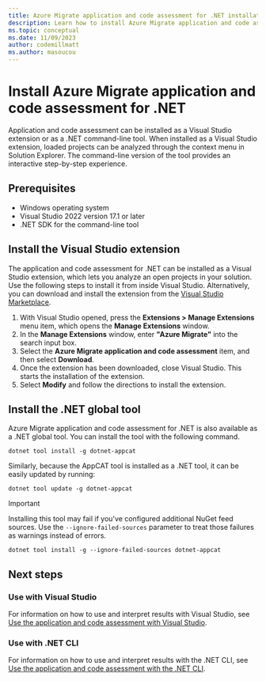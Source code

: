 ```yaml
---
title: Azure Migrate application and code assessment for .NET installation
description: Learn how to install Azure Migrate application and code assessment for .NET
ms.topic: conceptual
ms.date: 11/09/2023
author: codemillmatt
ms.author: masoucou
---
```


# Install Azure Migrate application and code assessment for .NET

Application and code assessment can be installed as a Visual Studio extension or as a .NET command-line tool. When installed as a Visual Studio extension, loaded projects can be analyzed through the context menu in Solution Explorer. The command-line version of the tool provides an interactive step-by-step experience.

## Prerequisites

- Windows operating system
- Visual Studio 2022 version 17.1 or later
- .NET SDK for the command-line tool

## Install the Visual Studio extension

The application and code assessment for .NET can be installed as a Visual Studio extension, which lets you analyze an open projects in your solution. Use the following steps to install it from inside Visual Studio. Alternatively, you can download and install the extension from the [Visual Studio Marketplace](https://marketplace.visualstudio.com/items?itemName=ms-dotnettools.appcat).

  1. With Visual Studio opened, press the **Extensions > Manage Extensions** menu item, which opens the **Manage Extensions** window.
  2. In the **Manage Extensions** window, enter **"Azure Migrate"** into the search input box.
  3. Select the **Azure Migrate application and code assessment** item, and then select **Download**.
  4. Once the extension has been downloaded, close Visual Studio. This starts the installation of the extension.
  5. Select **Modify** and follow the directions to install the extension.

## Install the .NET global tool

Azure Migrate application and code assessment for .NET is also available as a .NET global tool. You can install the tool with the following command.

```dotnetcli
dotnet tool install -g dotnet-appcat
```

Similarly, because the AppCAT tool is installed as a .NET tool, it can be easily updated by running:

```dotnetcli
dotnet tool update -g dotnet-appcat
```

> [!IMPORTANT]
> Installing this tool may fail if you've configured additional NuGet feed sources. Use the `--ignore-failed-sources` parameter to treat those failures as warnings instead of errors.
>
> ```dotnetcli
> dotnet tool install -g --ignore-failed-sources dotnet-appcat
> ```

## Next steps

### Use with Visual Studio

For information on how to use and interpret results with Visual Studio, see [Use the application and code assessment with Visual Studio](visual-studio.md).

### Use with .NET CLI

For information on how to use and interpret results with the .NET CLI, see [Use the application and code assessment with the .NET CLI](dotnet-cli.md).
